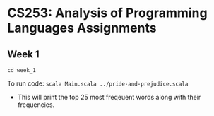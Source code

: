 # CS253: Analysis of Programming Languages Assignments

## Week 1
`cd week_1`

To run code: `scala Main.scala ../pride-and-prejudice.scala`
- This will print the top 25 most freqeuent words along with their frequencies.
